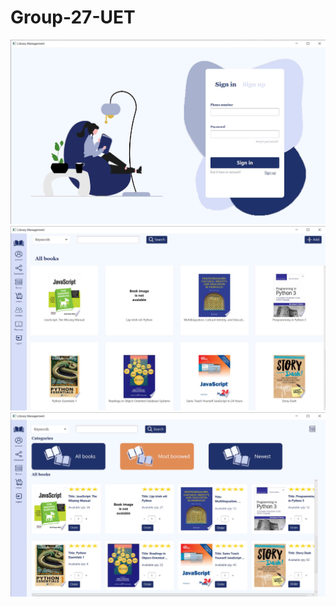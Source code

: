 # Group-27-UET
<div align="center">
  <img src="src/main/resources/LibraryManagement/Screenshot/screenshot1.jpg" alt="Sign in">
</div>

<div align="center">
  <img src="src/main/resources/LibraryManagement/Screenshot/screenshot2.jpg" alt="Resources">
</div>

<div align="center">
  <img src="src/main/resources/LibraryManagement/Screenshot/screenshot3.jpg" alt="Orders">
</div>
